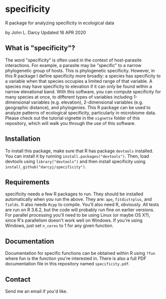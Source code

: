 # specificity
R package for analyzing specificity in ecological data

by John L. Darcy
Updated 16 APR 2020

## What is "specificity"?
The word "specificity" is often used in the context of host-parasite interactions. For example, a parasite may be "specific" to a narrow phylogenetic group of hosts. This is phylogenetic specificity. However, in this R package I define specificity more broadly: a species has specificity to a variable when that species occupies a limited range of that variable. A species may have specificity to elevation if it can only be found within a narrow elevational band. With this software, you can compute specificity for many species at once, to different types of variables including 1-dimensional variables (e.g. elevation), 2-dimensional variables (e.g. geographic distance), and phylogenies. This R package can be used to analyze patterns of ecological specificity, particularly in microbiome data. Please check out the tutorial vignette in the `vignette` folder of this repository, which will walk you through the use of this software. 

## Installation
To install this package, make sure that R has package `devtools` installed. You can install it by running `install.packages("devtools")`. Then, load devtools using `library("devtools")` and then install specificity using `install_github("darcyj/specificity")`. 

## Requirements
specificity needs a few R packages to run. They should be installed automatically when you run the above. They are: `ape`, `fitdistrplus`, and `fields`. It also needs `Rcpp` to compile. You'll also need R, obviously. All tests are run on R 3.6.2, but the code will probably run fine on earlier versions. For parallel processing you'll need to be using Linux (or maybe OS X?), since R's parallelism doesn't work well on Windows. If you're using Windows, just set `n_cores` to 1 for any given function. 

## Documentation
Documentation for specific functions can be obtained within R using `?fun` where fun is the function you're interested in. There is also a full PDF documentation file in this repository named `specificity.pdf`. 

## Contact
Send me an email if you'd like.